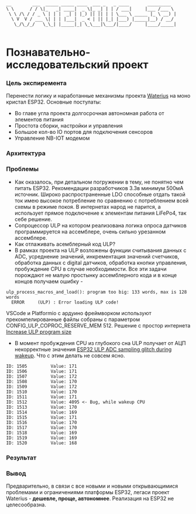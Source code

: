 ```
__        ___  _____ _____ ____  ___ _   _ ____       _________  
\ \      / / \|_   _| ____|  _ \|_ _| | | / ___|     |___ /___ \ 
 \ \ /\ / / _ \ | | |  _| | |_) || || | | \___ \ _____ |_ \ __) |
  \ V  V / ___ \| | | |___|  _ < | || |_| |___) |_____|__) / __/ 
   \_/\_/_/   \_\_| |_____|_| \_\___|\___/|____/     |____/_____|
   
```
# Познавательно-исследовательский проект

### Цель экспиремента
Перенести логику и наработанные механизмы проекта [Waterius](https://github.com/dontsovcmc/waterius) на моно кристал ESP32.
Основные постулаты:
- Во главе угла проекта долгосрочная автономная работа от элементов питания
- Простота сборки, настройки и управления
- Большое кол-во IO портов для подключения сенсоров
- Управление NB-IOT модемом

### Архитектура

### Проблемы
- Как оказалось, при детальном погружении в тему, не понятно чем питать ESP32. Рекомендации разработчиков 3.3в минимум 500мА источник. Широко распространенные LDO способные отдать такой ток имею высокое потребление по сравнению с потреблением всей схемы в режиме покоя. В интернетах народ не парится, а использует прямое подключение к элементам питания LiFePo4, так себе решение.
- Сопроцессор ULP на котором реализована логика опроса датчиков программируется на ассемблере, очень сильно урезанном ассемблере.
- Как отлаживать асемблерный код ULP?
- В рамках проекта на ULP возложены функции считывания данных с ADC, усреднение значений, инкрементация значений счетчиков, обработка данных с digital датчиков, обработка кнопки управления, пробуждение CPU в случае необходимости. Все эти задачи порождают не малую простынку ассемблерного кода и в конце концов получаем ошибку - 

```
ulp_process_macros_and_load(): program too big: 133 words, max is 128 words
  ERROR     (ULP) : Error loading ULP code!
```

VSCode и Platformio с ардуино фреймворком используют прекомпелированные файлы собраны с параметром CONFIG_ULP_COPROC_RESERVE_MEM 512. Решение с простор интернета [Increase ULP program size](https://www.esp32.com/viewtopic.php?t=7023)

- В момент пробуждения CPU из глубокого сна ULP получает от АЦП некорректные значения [ESP32 ULP ADC sampling glitch during wakeup](https://esp32.com/viewtopic.php?t=7105). Что с этим делать не совсем ясно.

```
ID: 1505         Value: 171
ID: 1506         Value: 171
ID: 1507         Value: 172
ID: 1508         Value: 170
ID: 1509         Value: 172
ID: 1510         Value: 170
ID: 1511         Value: 171
ID: 1512         Value: 4095 <- Bug, while wakeup CPU
ID: 1513         Value: 170
ID: 1514         Value: 169
ID: 1515         Value: 171
ID: 1516         Value: 170
ID: 1517         Value: 170
ID: 1518         Value: 169
ID: 1519         Value: 169
ID: 1520         Value: 168
```

### Результат

### Вывод
Предварительно, в связи с все новыми и новыми открывающимися проблемами и ограничениями платформы ESP32, легаси проект Waterius -  **дешевле, проще, автономнее**. Реализация на ESP32 не целесообразна.
